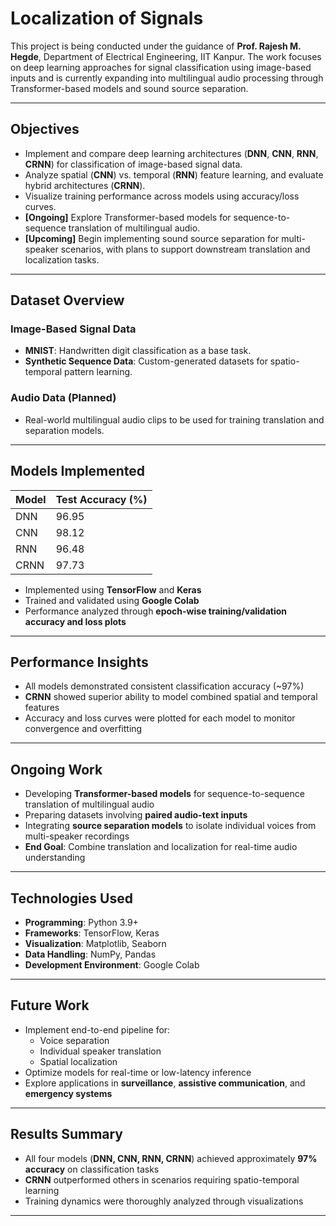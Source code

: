 # Localization of Signals

This project is being conducted under the guidance of **Prof. Rajesh M. Hegde**, Department of Electrical Engineering, IIT Kanpur. The work focuses on deep learning approaches for signal classification using image-based inputs and is currently expanding into multilingual audio processing through Transformer-based models and sound source separation.

---

## Objectives

- Implement and compare deep learning architectures (**DNN**, **CNN**, **RNN**, **CRNN**) for classification of image-based signal data.
- Analyze spatial (**CNN**) vs. temporal (**RNN**) feature learning, and evaluate hybrid architectures (**CRNN**).
- Visualize training performance across models using accuracy/loss curves.
- **[Ongoing]** Explore Transformer-based models for sequence-to-sequence translation of multilingual audio.
- **[Upcoming]** Begin implementing sound source separation for multi-speaker scenarios, with plans to support downstream translation and localization tasks.

---

## Dataset Overview

### Image-Based Signal Data
- **MNIST**: Handwritten digit classification as a base task.
- **Synthetic Sequence Data**: Custom-generated datasets for spatio-temporal pattern learning.

### Audio Data (Planned)
- Real-world multilingual audio clips to be used for training translation and separation models.

---

## Models Implemented

| Model | Test Accuracy (%) |
|-------|-------------------|
| DNN   | 96.95             |
| CNN   | 98.12             |
| RNN   | 96.48             |
| CRNN  | 97.73             |

- Implemented using **TensorFlow** and **Keras**
- Trained and validated using **Google Colab**
- Performance analyzed through **epoch-wise training/validation accuracy and loss plots**

---

## Performance Insights

- All models demonstrated consistent classification accuracy (~97%)
- **CRNN** showed superior ability to model combined spatial and temporal features
- Accuracy and loss curves were plotted for each model to monitor convergence and overfitting

---

## Ongoing Work

- Developing **Transformer-based models** for sequence-to-sequence translation of multilingual audio
- Preparing datasets involving **paired audio-text inputs**
- Integrating **source separation models** to isolate individual voices from multi-speaker recordings
- **End Goal**: Combine translation and localization for real-time audio understanding

---

## Technologies Used

- **Programming**: Python 3.9+
- **Frameworks**: TensorFlow, Keras
- **Visualization**: Matplotlib, Seaborn
- **Data Handling**: NumPy, Pandas
- **Development Environment**: Google Colab

---

## Future Work

- Implement end-to-end pipeline for:
  - Voice separation
  - Individual speaker translation
  - Spatial localization
- Optimize models for real-time or low-latency inference
- Explore applications in **surveillance**, **assistive communication**, and **emergency systems**

---

## Results Summary

- All four models (**DNN, CNN, RNN, CRNN**) achieved approximately **97% accuracy** on classification tasks
- **CRNN** outperformed others in scenarios requiring spatio-temporal learning
- Training dynamics were thoroughly analyzed through visualizations

---



